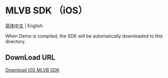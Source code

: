 # MLVB SDK （iOS）

[简体中文](README-zh_CN.md) | English

When Demo is compiled, the SDK will be automatically downloaded to this directory.

## DownLoad URL

[Download iOS MLVB SDK](https://liteav.sdk.qcloud.com/download/latest/TXLiteAVSDK_Smart_iOS_latest.zip)
